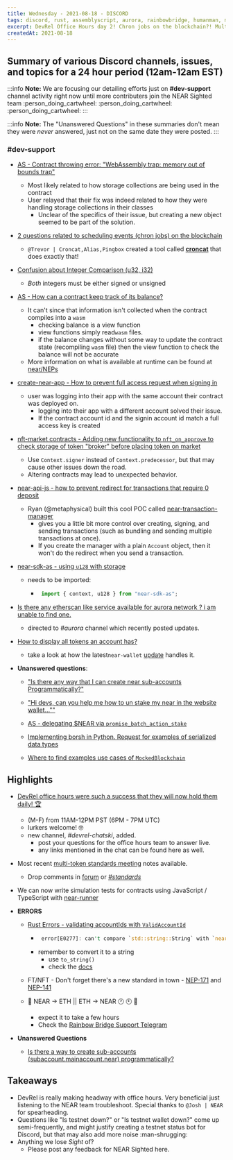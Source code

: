 ```yaml
---
title: Wednesday - 2021-08-18 - DISCORD
tags: discord, rust, assemblyscript, aurora, rainbowbridge, humanman, multitoken
excerpt: DevRel Office Hours day 2! Chron jobs on the blockchain?! MultiToken meeting open to comments. Sim testing in TypeScript with `near-runner`
createdAt: 2021-08-18
---
```

 


## Summary of various Discord channels, issues, and topics for a 24 hour period (12am-12am EST)

:::info
**Note:** We are focusing our detailing efforts just on **#dev-support** channel activity right now until more contributers join the NEAR Sighted team :person_doing_cartwheel: :person_doing_cartwheel: :person_doing_cartwheel: 
:::

:::info
**Note:** The "Unanswered Questions" in these summaries don't mean they were _never_ answered, just not on the same date they were posted.
:::


### \#dev-support
- [AS - Contract throwing error: "WebAssembly trap: memory out of bounds trap"](discord://discordapp.com/channels/490367152054992913/542945453533036544/877409739632443402) 
    - Most likely related to how storage collections are being used in the contract
     - User relayed that their fix was indeed related to how they were handling storage collections in their classes
        - Unclear of the specifics of their issue, but creating a new object seemed to be part of the solution.

- [2 questions related to scheduling events (chron jobs) on the blockchain ](discord://discordapp.com/channels/490367152054992913/542945453533036544/877485515291648000)
    - `@Trevor | Croncat,Alias,Pingbox` created a tool called [**croncat**](https://docs.cron.cat/) that does exactly that!

- [Confusion about Integer Comparison (u32, i32)](discord://discordapp.com/channels/490367152054992913/542945453533036544/877530107344982026)
    - _Both_ integers must be either signed or unsigned

- [AS - How can a contract keep track of its balance?](discord://discordapp.com/channels/490367152054992913/542945453533036544/877538661208588299)
    - It can't since that information isn't collected when the contract compiles into a `wasm` 
        - checking balance is a view function
        - view functions simply read`wasm` files.
        - if the balance changes without some way to update the contract state (recompiling `wasm` file) then the view function to check the balance will not be accurate        
    - More information on what is available at runtime can be found at [near/NEPs](https://github.com/near/NEPs/blob/master/specs/RuntimeSpec/Components/BindingsSpec/ContextAPI.md)

- [create-near-app - How to prevent full access request when signing in](discord://discordapp.com/channels/490367152054992913/542945453533036544/877601113296240701)
    - user was logging into their app with the same account their contract was deployed on.
        - logging into their app with a different account solved their issue.
        - If the contract account id and the signin account id match a full access key is created

- [nft-market contracts - Adding new functionality to `nft_on_approve` to check storage of token "broker" before placing token on market](discord://discordapp.com/channels/490367152054992913/542945453533036544/877587374362726441)

    - Use `Context.signer` instead of `Context.predecessor`, but that may cause other issues down the road.
    - Altering  contracts may lead to unexpected behavior.

- [near-api-js - how to prevent redirect  for transactions that require 0 deposit](discord://discordapp.com/channels/490367152054992913/542945453533036544/877615635448860792)
    - Ryan (@metaphysical) built this cool POC called [near-transaction-manager](https://github.com/mehtaphysical/near-js/tree/main/packages/near-transaction-manager)
        - gives you a little bit more control over creating, signing, and sending transactions (such as bundling and sending multiple transactions at once).
        - If you create the manager with a plain `Account` object, then it won't do the redirect when you send a transaction.

- [near-sdk-as - using `u128` with storage](discord://discordapp.com/channels/490367152054992913/542945453533036544/877685654153224192)
    - needs to be imported:
        - ```typescript
           import { context, u128 } from "near-sdk-as";
          ```
          
- [Is there any etherscan like service available for aurora network ? i am unable to find one.](discord://discordapp.com/channels/490367152054992913/542945453533036544/877686942173630466)
    - directed to _#aurora_ channel which recently posted updates.

- [How to display all tokens an account has?](discord://discordapp.com/channels/490367152054992913/542945453533036544/877743499552907284)
    - take a look at how the latest`near-wallet` [update](https://github.com/near/near-wallet/blob/master/packages/frontend/src/utils/tokens.js) handles it.

        
- **Unanswered questions**:
    - ["Is there any way that I can create near sub-accounts Programmatically?"](discord://discordapp.com/channels/490367152054992913/542945453533036544/877516704278806529)

    - ["Hi devs, can you help me how to un stake my near in the website wallet...""](discord://discordapp.com/channels/490367152054992913/542945453533036544/877566180041310228)
    
    - [AS - delegating $NEAR via `promise_batch_action_stake`](discord://discordapp.com/channels/490367152054992913/542945453533036544/877598666771271720)

    - [Implementing borsh in Python. Request for examples of serialized data types](discord://discordapp.com/channels/490367152054992913/542945453533036544/877607010680590346)

    - [Where to find examples use cases of `MockedBlockchain`](discord://discordapp.com/channels/490367152054992913/542945453533036544/877626291506004018) 



## Highlights
- [DevRel office hours were such a success that they will now hold them daily! :trophy: ](discord://discordapp.com/channels/490367152054992913/708307442491981849/877612128486453268)
    - (M-F) from 11AM-12PM PST (6PM - 7PM UTC)
    - lurkers welcome! :nerd_face: 
    - new channel, _#devrel-chatski_, added.
        - post your questions for the office hours team to answer live.
        - any links mentioned in the chat can be found here as well.

- Most recent [multi-token standards meeting](https://github.com/shipsgold/multi-token-standard-impl/blob/main/meetings/2021-08-17-meeting-notes.md) notes available. 
    - Drop comments in [forum](https://gov.near.org/t/multi-token-standard-discussion/2917/20) or [_#standards_](discord://discordapp.com/channels/490367152054992913/796063453138780210/877676207867559946)
- We can now write simulation tests for contracts using JavaScript / TypeScript with [near-runner](https://www.npmjs.com/package/near-runner)

- **ERRORS**

  - [Rust Errors - validating accountIds with `ValidAccountId`](discord://discordapp.com/channels/490367152054992913/510254340120903684/877631438621651034)
    - ```rust
       error[E0277]: can't compare `std::string::String` with `near_sdk::json_types::ValidAccountId`
       ```
    - remember to convert it to a string
        - use `to_string()`
        - check the [docs](https://docs.rs/near-sdk/2.0.1/near_sdk/json_types/struct.ValidAccountId.html#impl-From%3CValidAccountId%3E)

  - FT/NFT - Don't forget there's a new standard in town -  [NEP-171](https://github.com/near/NEPs/blob/master/specs/Standards/NonFungibleToken/Core.md) and [NEP-141](https://github.com/near/NEPs/blob/master/specs/Standards/FungibleToken/Core.md) 

  - :rainbow: NEAR -> ETH || ETH -> NEAR :clock1: :clock10: :imp: 
      - expect it to take a few hours
      - Check the [Rainbow Bridge Support Telegram](https://t.me/rainbowbridgesupport)

- **Unanswered Questions**

    - [Is there a way to create sub-accounts (subaccount.mainaccount.near) programmatically?](discord://discordapp.com/channels/490367152054992913/804082069268856852/877396292563767336)

     

## Takeaways
- DevRel is really making headway with office hours. Very beneficial just listening to the NEAR team troubleshoot. Special thanks to `@Josh | NEAR` for spearheading.
- Questions like "Is testnet down?" or "Is testnet wallet down?" come up semi-frequently, and might justify creating a testnet status bot for Discord, but that may also add more noise :man-shrugging: 
- Anything we lose _Sight_ of?
   - Please post any feedback for NEAR Sighted here.



